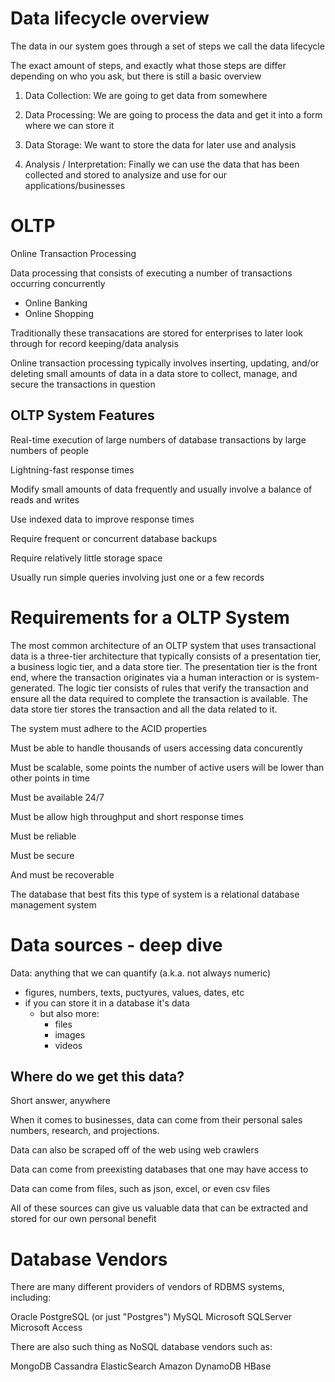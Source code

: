 # Data lifecycle overview

The data in our system goes through a set of steps we call the data lifecycle

The exact amount of steps, and exactly what those steps are differ depending on who you ask, but there is still a basic overview

1. Data Collection: We are going to get data from somewhere

2. Data Processing: We are going to process the data and get it into a form where we can store it

3. Data Storage: We want to store the data for later use and analysis

4. Analysis / Interpretation: Finally we can use the data that has been collected and stored to analysize and use for our applications/businesses

# OLTP

Online Transaction Processing

Data processing that consists of executing a number of transactions occurring concurrently

-   Online Banking
-   Online Shopping

Traditionally these transacations are stored for enterprises to later look through for record keeping/data analysis

Online transaction processing typically involves inserting, updating, and/or deleting small amounts of data in a data store to collect, manage, and secure the transactions in question

## OLTP System Features

Real-time execution of large numbers of database transactions by large numbers of people

Lightning-fast response times

Modify small amounts of data frequently and usually involve a balance of reads and writes

Use indexed data to improve response times

Require frequent or concurrent database backups

Require relatively little storage space

Usually run simple queries involving just one or a few records

# Requirements for a OLTP System

The most common architecture of an OLTP system that uses transactional data is a three-tier architecture that typically consists of a presentation tier, a business logic tier, and a data store tier. The presentation tier is the front end, where the transaction originates via a human interaction or is system-generated. The logic tier consists of rules that verify the transaction and ensure all the data required to complete the transaction is available. The data store tier stores the transaction and all the data related to it.

The system must adhere to the ACID properties

Must be able to handle thousands of users accessing data concurently

Must be scalable, some points the number of active users will be lower than other points in time

Must be available 24/7

Must be allow high throughput and short response times

Must be reliable

Must be secure

And must be recoverable

The database that best fits this type of system is a relational database management system

# Data sources - deep dive

Data: anything that we can quantify (a.k.a. not always numeric)

-   figures, numbers, texts, puctyures, values, dates, etc
-   if you can store it in a database it's data
    -   but also more:
        -   files
        -   images
        -   videos

## Where do we get this data?

Short answer, anywhere

When it comes to businesses, data can come from their personal sales numbers, research, and projections.

Data can also be scraped off of the web using web crawlers

Data can come from preexisting databases that one may have access to

Data can come from files, such as json, excel, or even csv files

All of these sources can give us valuable data that can be extracted and stored for our own personal benefit

# Database Vendors

There are many different providers of vendors of RDBMS systems, including:

Oracle
PostgreSQL (or just "Postgres")
MySQL
Microsoft SQLServer
Microsoft Access

There are also such thing as NoSQL database vendors such as:

MongoDB
Cassandra
ElasticSearch
Amazon DynamoDB
HBase
